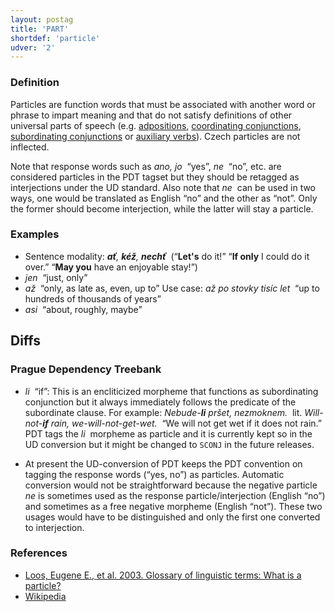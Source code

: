 ```yaml
---
layout: postag
title: 'PART'
shortdef: 'particle'
udver: '2'
---
```


### Definition

Particles are function words that must be associated with another word
or phrase to impart meaning and that do not satisfy definitions of
other universal parts of speech (e.g. [adpositions](ADP),
[coordinating conjunctions](CCONJ), [subordinating conjunctions](SCONJ)
or [auxiliary verbs](AUX)). Czech particles are
not inflected.

Note that response words such as _ano, jo&nbsp;_ “yes”, _ne&nbsp;_ “no”, etc.
are considered particles in the PDT tagset but they should be retagged
as interjections under the UD standard. Also note that _ne&nbsp;_ can be
used in two ways, one would be translated as English “no” and the other as “not”.
Only the former should become interjection, while the latter will stay a particle.

### Examples

- Sentence modality: _<b>ať</b>, <b>kéž</b>, <b>nechť</b>&nbsp;_ (“<b>Let's</b> do it!” “<b>If only</b> I could do it over.” “<b>May you</b> have an enjoyable stay!”)
- _jen&nbsp;_ “just, only” <!-- 2125 occurrences, the most frequent particle. Strange: its partial synonym _pouze_ is tagged as adverb! -->
- _až&nbsp;_ “only, as late as, even, up to” <!-- Ambiguous: it could be also a conjunction. 1156 occ. TT, 570 J^, 96 J,. -->
  Use case: _až po stovky tisíc let&nbsp;_ “up to hundreds of thousands of years”
- _asi&nbsp;_ “about, roughly, maybe” <!-- All 846 occurrences are tagged as particles. -->

## Diffs

### Prague Dependency Treebank

- _li&nbsp;_ “if”: This is an encliticized morpheme that functions as subordinating conjunction but it always immediately follows
  the predicate of the subordinate clause.
  For example: _Nebude-<b>li</b> pršet, nezmoknem.&nbsp;_
  lit. _Will-not-<b>if</b> rain, we-will-not-get-wet.&nbsp;_
  “We will not get wet if it does not rain.”
  PDT tags the _li&nbsp;_ morpheme as particle and it is currently kept so in the UD conversion
  but it might be changed to `SCONJ` in the future releases.

- At present the UD-conversion of PDT keeps the PDT convention on tagging
  the response words (“yes, no”) as particles.
  Automatic conversion would not be straightforward because the negative particle
  _ne_ is sometimes used as the response particle/interjection (English “no”)
  and sometimes as a free negative morpheme (English “not”).
  These two usages would have to be distinguished and only the first one
  converted to interjection.

### References

- [Loos, Eugene E., et al. 2003. Glossary of linguistic terms: What is a particle?](http://www-01.sil.org/linguistics/GlossaryOfLinguisticTerms/WhatIsAParticle.htm)
- [Wikipedia](http://en.wikipedia.org/wiki/Grammatical_particle)
<!-- Interlanguage links updated St lis 3 20:58:12 CET 2021 -->
